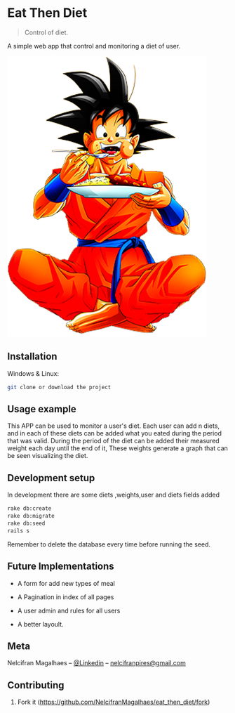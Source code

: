 # Eat Then Diet
> Control of diet.


A simple web app that control and monitoring a diet of user.

![](goku_eating.png)

## Installation

Windows & Linux:

```sh
git clone or download the project
```

## Usage example

This APP can be used to monitor a user's diet. Each user can add n diets, and in each of these diets can be added what you eated during the period that was valid.
During the period of the diet can be added their measured weight each day until the end of it, These weights generate a graph that can be seen visualizing the diet.


## Development setup

In development there are some diets ,weights,user and diets fields added

```sh
rake db:create
rake db:migrate
rake db:seed
rails s
```

Remember to delete the database every time before running the seed.

## Future Implementations

* A form for add new types of meal

* A Pagination in index of all pages

* A user admin and rules for all users
   
* A better layoult.

## Meta

Nelcifran Magalhaes – [@Linkedin](https://www.linkedin.com/in/nelcifranpires/
) – nelcifranpires@gmail.com


## Contributing

1. Fork it (<https://github.com/NelcifranMagalhaes/eat_then_diet/fork>)

